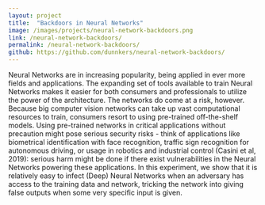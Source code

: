 ```yaml
---
layout: project
title:  "Backdoors in Neural Networks"
image: /images/projects/neural-network-backdoors.png
link: /neural-network-backdoors/
permalink: /neural-network-backdoors/
github: https://github.com/dunnkers/neural-network-backdoors/
---
```


Neural Networks are in increasing popularity, being applied in ever more fields and applications. The expanding set of tools available to train Neural Networks makes it easier for both consumers and professionals to utilize the power of the architecture. The networks do come at a risk, however. Because big computer vision networks can take up vast computational resources to train, consumers resort to using pre-trained off-the-shelf models. Using pre-trained networks in critical applications without precaution might pose serious security risks - think of applications like biometrical identification with face recognition, traffic sign recognition for autonomous driving, or usage in robotics and industrial control (Casini et al, 2019): serious harm might be done if there exist vulnerabilities in the Neural Networks powering these applications. In this experiment, we show that it is relatively easy to infect (Deep) Neural Networks when an adversary has access to the training data and network, tricking the network into giving false outputs when some very specific input is given.
